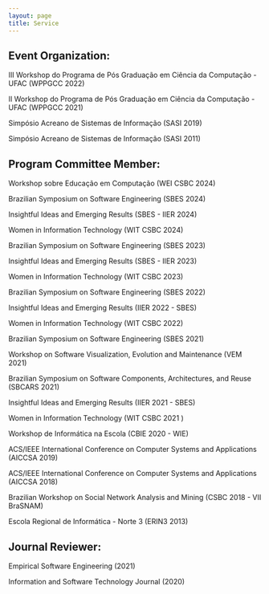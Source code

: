 ```yaml
---
layout: page
title: Service
---
```


<h2>Event Organization:</h2>

<p>III Workshop do Programa de Pós Graduação em Ciência da Computação - UFAC (WPPGCC 2022)</p>

<p>II Workshop do Programa de Pós Graduação em Ciência da Computação - UFAC (WPPGCC 2021)</p>

<p>Simpósio Acreano de Sistemas de Informação (SASI 2019)</p>

<p>Simpósio Acreano de Sistemas de Informação (SASI 2011)</p>


<h2>Program Committee Member:</h2>


<p> Workshop sobre Educação em Computação (WEI CSBC 2024) </p>

<p> Brazilian Symposium on Software Engineering (SBES 2024) </p>

<p> Insightful Ideas and Emerging Results (SBES - IIER 2024) </p>

<p> Women in Information Technology (WIT CSBC 2024) </p>

<p> Brazilian Symposium on Software Engineering (SBES 2023) </p>

<p> Insightful Ideas and Emerging Results (SBES - IIER 2023) </p>

<p> Women in Information Technology (WIT CSBC 2023) </p>

<p> Brazilian Symposium on Software Engineering (SBES 2022) </p>

<p> Insightful Ideas and Emerging Results (IIER 2022 - SBES) </p>

<p> Women in Information Technology (WIT CSBC 2022) </p>

<p> Brazilian Symposium on Software Engineering (SBES 2021) </p>

<p> Workshop on Software Visualization, Evolution and Maintenance (VEM 2021) </p>

<p> Brazilian Symposium on Software Components, Architectures, and Reuse (SBCARS 2021)</p>

<p> Insightful Ideas and Emerging Results (IIER 2021 - SBES)</p>

<p> Women in Information Technology (WIT CSBC 2021 )</p>

<p> Workshop de Informática na Escola (CBIE 2020 - WIE)</p>

<p> ACS/IEEE International Conference on Computer Systems and Applications (AICCSA 2019)</p>

<p> ACS/IEEE International Conference on Computer Systems and Applications (AICCSA 2018)</p>

<p> Brazilian Workshop on Social Network Analysis and Mining (CSBC 2018 - VII BraSNAM)</p>

<p> Escola Regional de Informática - Norte 3 (ERIN3 2013)</p>


<h2>Journal Reviewer:</h2>

<p>Empirical Software Engineering (2021)</p>

<p>Information and Software Technology Journal (2020)</p>

<p></p>
